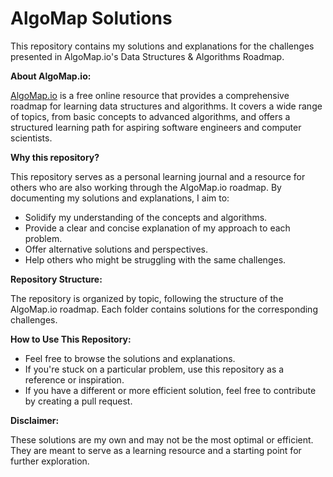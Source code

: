 
# AlgoMap Solutions

This repository contains my solutions and explanations for the challenges presented in AlgoMap.io's Data Structures & Algorithms Roadmap.

**About AlgoMap.io:**

[AlgoMap.io](https://algomap.io/) is a free online resource that provides a comprehensive roadmap for learning data structures and algorithms. It covers a wide range of topics, from basic concepts to advanced algorithms, and offers a structured learning path for aspiring software engineers and computer scientists.

**Why this repository?**

This repository serves as a personal learning journal and a resource for others who are also working through the AlgoMap.io roadmap. By documenting my solutions and explanations, I aim to:

* Solidify my understanding of the concepts and algorithms.
* Provide a clear and concise explanation of my approach to each problem.
* Offer alternative solutions and perspectives.
* Help others who might be struggling with the same challenges.

**Repository Structure:**

The repository is organized by topic, following the structure of the AlgoMap.io roadmap. Each folder contains solutions for the corresponding challenges.

**How to Use This Repository:**

* Feel free to browse the solutions and explanations.
* If you're stuck on a particular problem, use this repository as a reference or inspiration.
* If you have a different or more efficient solution, feel free to contribute by creating a pull request.

**Disclaimer:**

These solutions are my own and may not be the most optimal or efficient. They are meant to serve as a learning resource and a starting point for further exploration.


